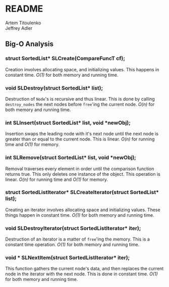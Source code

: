 # README
Artem Titoulenko  
Jeffrey Adler

## Big-O Analysis
### struct SortedList* SLCreate(CompareFuncT cf);

Creation involves allocating space, and initializing values. This happens in constant time. *O(1)* for both memory and running time.

### void SLDestroy(struct SortedList* list);

Destruction of `Node`'s is recursive and thus linear. This is done by calling `destroy_nodes` the next nodes before `free`'ing the current node. *O(n)* for both memory and running time.

### int SLInsert(struct SortedList* list, void *newObj);

Insertion swaps the leading node with it's next node until the next node is greater than or equal to the current node. This is linear. *O(n)* for running time and *O(1)* for memory.

### int SLRemove(struct SortedList* list, void *newObj);

Removal traverses every element in order until the comparison function returns true. This only
deletes one instance of the object. This operation is linear. *O(n)* for running time and *O(1)* for memory.


### struct SortedListIterator* SLCreateIterator(struct SortedList* list);

Creating an iterator involves allocating space and initializing values. These things happen in constant time. *O(1)* for both memory and running time.

### void SLDestroyIterator(struct SortedListIterator* iter);

Destruction of an iterator is a matter of `free`'ing the memory. This is a constant time operation. *O(1)* for both memory and running time.

### void * SLNextItem(struct SortedListIterator* iter);

This function gathers the current node's data, and then replaces the current node in the iterator with the next node. This is done in constant time. *O(1)* for both memory and running time.